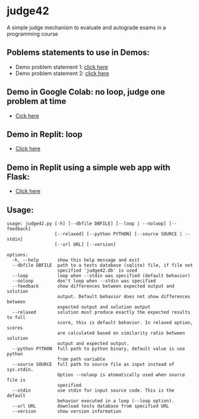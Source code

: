 # judge42

A simple judge mechanism to evaluate and autograde exams in a programming course

## Poblems statements to use in Demos:

- Demo problem statement 1: [click here](https://https://drive.google.com/file/d/1MAAfQFjSs70xd4EeNb0hSpTXa8EJReGD/view?usp=drivesdk)
- Demo problem statement 2: [click here](https://drive.google.com/file/d/1DDrM8AAZQ9W5ovhTYG8P4pdhj-UwojdN/view?usp=drivesdk)

## Demo in Google Colab: no loop, judge one problem at time

- [Cick here](https://colab.research.google.com/drive/1hrunVrsoLIi7HO6cZYb515bvsJgW4jFr?usp=sharing)

## Demo in Replit: loop

- [Click here](https://replit.com/@JuanFelipeFel49/judge42-demo?v=1)

## Demo in Replit using a simple web app with Flask:

- [Click here](https://replit.com/@JuanFelipeFel49/judge42-flask?v=1)

## Usage:

```
usage: judge42.py [-h] [--dbfile DBFILE] [--loop | --noloop] [--feedback]
                  [--relaxed] [--python PYTHON] [--source SOURCE | --stdin]
                  [--url URL] [--version]

options:
  -h, --help       show this help message and exit
  --dbfile DBFILE  path to a tests database (sqlite) file, if file not
                   specified 'judge42.db' is used
  --loop           loop when --stdin was specified (default behavior)
  --noloop         don't loop when --stdin was specified
  --feedback       show differences between expected output and solution
                   output. Default behavior does not show differences between
                   expected output and solution output
  --relaxed        solution must produce exactly the expected results to full
                   score, this is default behavior. In relaxed option, scores
                   are calculated based on similarity ratio between solution
                   output and expected output.
  --python PYTHON  full path to python binary, default value is use python
                   from path variable
  --source SOURCE  full path to source file as input instead of sys.stdin.
                   Option --noloop is atomatically used when source file is
                   specified
  --stdin          use stdin for input source code. This is the default
                   behavior executed in a loop (--loop option).
  --url URL        download tests database from specified URL
  --version        show version information

```
